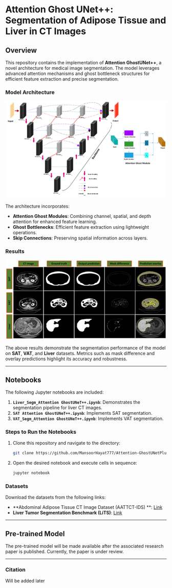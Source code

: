# Attention Ghost UNet++: Segmentation of Adipose Tissue and Liver in CT Images

## Overview

This repository contains the implementation of **Attention GhostUNet++**, a novel architecture for medical image segmentation. The model leverages advanced attention mechanisms and ghost bottleneck structures for efficient feature extraction and precise segmentation.

### Model Architecture
![Model Architecture](Model.jpeg)

The architecture incorporates:
- **Attention Ghost Modules**: Combining channel, spatial, and depth attention for enhanced feature learning.
- **Ghost Bottlenecks**: Efficient feature extraction using lightweight operations.
- **Skip Connections**: Preserving spatial information across layers.

### Results
![Results](Result.jpeg)

The above results demonstrate the segmentation performance of the model on **SAT**, **VAT**, and **Liver** datasets. Metrics such as mask difference and overlay predictions highlight its accuracy and robustness.

---

## Notebooks

The following Jupyter notebooks are included:

1. **`Liver_Segm_Attention GhostUNeT++.ipynb`**: Demonstrates the segmentation pipeline for liver CT images.
2. **`SAT Attention GhostUNeT++.ipynb`**: Implements SAT segmentation.
3. **`VAT_Segm_Attention GhostUNeT++.ipynb`**: Implements VAT segmentation.

### Steps to Run the Notebooks

1. Clone this repository and navigate to the directory:
   ```bash
   git clone https://github.com/MansoorHayat777/Attention-GhostUNetPlusPlus/
   ```

2. Open the desired notebook and execute cells in sequence:
   ```bash
   jupyter notebook
   ```
### Datasets

Download the datasets from the following links:
- **Abdominal Adipose Tissue CT Image Dataset (AATTCT-IDS) **: [Link](https://figshare.com/articles/dataset/AATTCT-IDS/23807256)
- **Liver Tumor Segmentation Benchmark (LiTS)**: [Link](https://competitions.codalab.org/competitions/17094)
---

## Pre-trained Model

The pre-trained model will be made available after the associated research paper is published. Currently, the paper is under review.

---

### Citation

Will be added later

